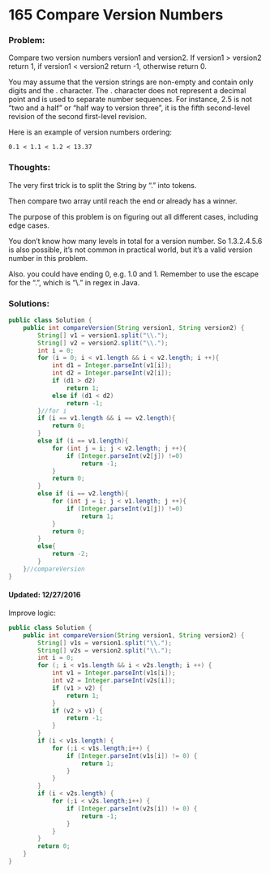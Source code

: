 # 165 Compare Version Numbers 

### Problem:
Compare two version numbers version1 and version2.
If version1 > version2 return 1, if version1 < version2 return -1, otherwise return 0.

You may assume that the version strings are non-empty and contain only digits and the . character.
The . character does not represent a decimal point and is used to separate number sequences.
For instance, 2.5 is not “two and a half” or “half way to version three”, it is the fifth second-level revision of the second first-level revision.

Here is an example of version numbers ordering:
```
0.1 < 1.1 < 1.2 < 13.37
```

### Thoughts:
The very first trick is to split the String by “.” into tokens.

Then compare two array until reach the end or already has a winner.

The purpose of this problem is on figuring out all different cases, including edge cases.

You don’t know how many levels in total for a version number. So 1.3.2.4.5.6 is also possible, it’s not common in practical world, but it’s a valid version number in this problem.

Also. you could have ending 0, e.g. 1.0 and 1.
Remember to use the escape for the “.”, which is “\\.” in regex in Java.

### Solutions:

```java
public class Solution {
    public int compareVersion(String version1, String version2) {
        String[] v1 = version1.split("\\.");
        String[] v2 = version2.split("\\.");
        int i = 0;
        for (i = 0; i < v1.length && i < v2.length; i ++){ 
            int d1 = Integer.parseInt(v1[i]); 
            int d2 = Integer.parseInt(v2[i]); 
            if (d1 > d2)
                return 1;
            else if (d1 < d2)
                return -1;
        }//for i
        if (i == v1.length && i == v2.length){
            return 0;
        }
        else if (i == v1.length){
            for (int j = i; j < v2.length; j ++){
                if (Integer.parseInt(v2[j]) !=0)
                    return -1;
            }
            return 0;
        }
        else if (i == v2.length){
            for (int j = i; j < v1.length; j ++){
                if (Integer.parseInt(v1[j]) !=0)
                    return 1;
            }
            return 0;
        }
        else{
            return -2;
        }
    }//compareVersion
}
```
#### Updated: 12/27/2016
Improve logic:
```java
public class Solution {
    public int compareVersion(String version1, String version2) {
        String[] v1s = version1.split("\\.");
        String[] v2s = version2.split("\\.");
        int i = 0;
        for (; i < v1s.length && i < v2s.length; i ++) {
            int v1 = Integer.parseInt(v1s[i]);
            int v2 = Integer.parseInt(v2s[i]);
            if (v1 > v2) {
                return 1;
            }
            if (v2 > v1) {
                return -1;
            }
        }
        if (i < v1s.length) {
            for (;i < v1s.length;i++) {
                if (Integer.parseInt(v1s[i]) != 0) {
                    return 1;
                }
            }
        }
        if (i < v2s.length) {
            for (;i < v2s.length;i++) {
                if (Integer.parseInt(v2s[i]) != 0) {
                    return -1;
                }
            }
        }
        return 0;
    }
}
```